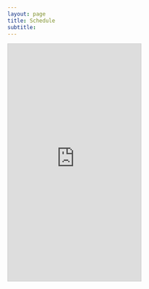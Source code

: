 ```yaml
---
layout: page
title: Schedule
subtitle: 
---
```


<div class="container">
<iframe class="airtable-embed" src="https://airtable.com/embed/shrCs3KP3ItEqbEts?backgroundColor=gray&viewControls=on" frameborder="0" onmousewheel="" height="533" style="background: transparent; border: 1px solid #ccc;"></iframe>
</div>


